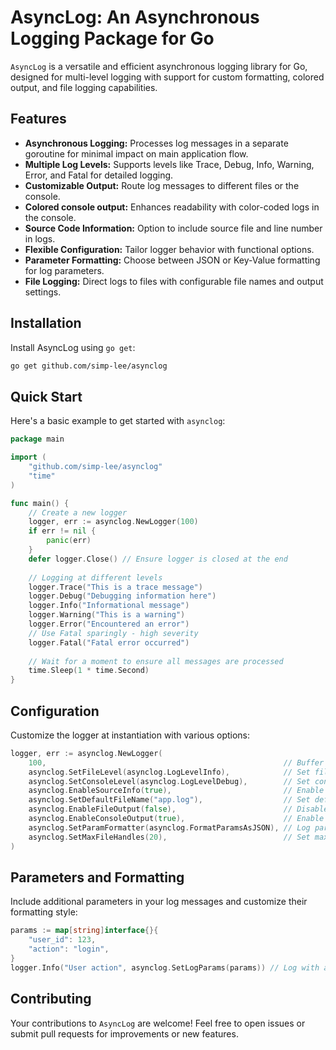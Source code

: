 # AsyncLog: An Asynchronous Logging Package for Go

`AsyncLog` is a versatile and efficient asynchronous logging library for Go, designed for multi-level logging with support for custom formatting, colored output, and file logging capabilities.

## Features

- **Asynchronous Logging:** Processes log messages in a separate goroutine for minimal impact on main application flow.
- **Multiple Log Levels:** Supports levels like Trace, Debug, Info, Warning, Error, and Fatal for detailed logging.
- **Customizable Output:** Route log messages to different files or the console.
- **Colored console output:** Enhances readability with color-coded logs in the console.
- **Source Code Information:** Option to include source file and line number in logs.
- **Flexible Configuration:** Tailor logger behavior with functional options.
- **Parameter Formatting:** Choose between JSON or Key-Value formatting for log parameters.
- **File Logging:** Direct logs to files with configurable file names and output settings.

## Installation

Install AsyncLog using `go get`:

```bash
go get github.com/simp-lee/asynclog
```

## Quick Start

Here's a basic example to get started with `asynclog`:

```go
package main

import (
    "github.com/simp-lee/asynclog"
    "time"
)

func main() {
    // Create a new logger
    logger, err := asynclog.NewLogger(100)
    if err != nil {
        panic(err)
    }
    defer logger.Close() // Ensure logger is closed at the end
	
    // Logging at different levels
    logger.Trace("This is a trace message")
    logger.Debug("Debugging information here")
    logger.Info("Informational message")
    logger.Warning("This is a warning")
    logger.Error("Encountered an error")
    // Use Fatal sparingly - high severity
    logger.Fatal("Fatal error occurred")
	
    // Wait for a moment to ensure all messages are processed
    time.Sleep(1 * time.Second)
}
```

## Configuration

Customize the logger at instantiation with various options:

```go
logger, err := asynclog.NewLogger(
    100,                                                     // Buffer size
    asynclog.SetFileLevel(asynclog.LogLevelInfo),            // Set file logging level
    asynclog.SetConsoleLevel(asynclog.LogLevelDebug),        // Set console logging level
    asynclog.EnableSourceInfo(true),                         // Enable source file information recording
    asynclog.SetDefaultFileName("app.log"),                  // Set default log file name
    asynclog.EnableFileOutput(false),                        // Disable file output
    asynclog.EnableConsoleOutput(true),                      // Enable console output
    asynclog.SetParamFormatter(asynclog.FormatParamsAsJSON), // Log parameter formatting
    asynclog.SetMaxFileHandles(20),                          // Set maximum number of file handles
)
```

## Parameters and Formatting

Include additional parameters in your log messages and customize their formatting style:

```go
params := map[string]interface{}{
    "user_id": 123,
    "action": "login",
}
logger.Info("User action", asynclog.SetLogParams(params)) // Log with additional parameters
```

## Contributing

Your contributions to `AsyncLog` are welcome! Feel free to open issues or submit pull requests for improvements or new features.